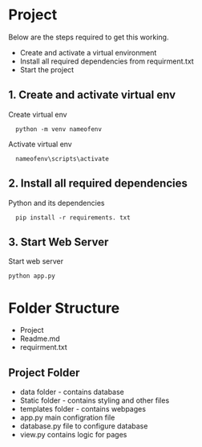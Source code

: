 # Project
  
  Below are the steps required to get this working.
  
  - Create and activate a virtual environment
  - Install all required dependencies from requirment.txt
  - Start the project
   
## 1. Create and activate virtual env
  Create virtual env
    
      python -m venv nameofenv
  Activate virtual env
  
      nameofenv\scripts\activate
   
## 2. Install all required dependencies
  
  Python and its dependencies
  
      pip install -r requirements. txt


## 3. Start Web Server

Start web server

    python app.py
    
# Folder Structure
  - Project
  - Readme.md
  - requirment.txt

## Project Folder

  - data folder - contains database
  - Static folder - contains styling and other files
  - templates folder - contains webpages
  - app.py main configration file
  - database.py file to configure database 
  - view.py contains logic for pages

